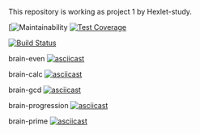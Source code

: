 This repository is working as project 1 by Hexlet-study.

[![Maintainability](https://api.codeclimate.com/v1/badges/8c895a18b62f10ad27ec/maintainability)
[![Test Coverage](https://api.codeclimate.com/v1/badges/8c895a18b62f10ad27ec/test_coverage)](https://codeclimate.com/github/nataguseva/frontend-project-lvl1/test_coverage)

[![Build Status](https://travis-ci.com/nataguseva/frontend-project-lvl1.svg?branch=master)](https://travis-ci.com/nataguseva/frontend-project-lvl1)

brain-even
[![asciicast](https://asciinema.org/a/CR36WvO8LAFtEHFGMYmp8EXAO.svg)](https://asciinema.org/a/CR36WvO8LAFtEHFGMYmp8EXAO?speed=2)

brain-calc
[![asciicast](https://asciinema.org/a/8j4xAlBeLT7sm9bGUee54VaMW.svg)](https://asciinema.org/a/8j4xAlBeLT7sm9bGUee54VaMW?speed=2)

brain-gcd
[![asciicast](https://asciinema.org/a/PKgtH96qIA8UEuEbd5MLQIOnb.svg)](https://asciinema.org/a/PKgtH96qIA8UEuEbd5MLQIOnb?speed=2)

brain-progression
[![asciicast](https://asciinema.org/a/4VpsmP8Jk7SDVvjiIX3J7zM6s.svg)](https://asciinema.org/a/4VpsmP8Jk7SDVvjiIX3J7zM6s?speed=2)

brain-prime
[![asciicast](https://asciinema.org/a/qsqbrKYcvwnsc1lVWXCzeLMG6.svg)](https://asciinema.org/a/qsqbrKYcvwnsc1lVWXCzeLMG6?speed=2)
